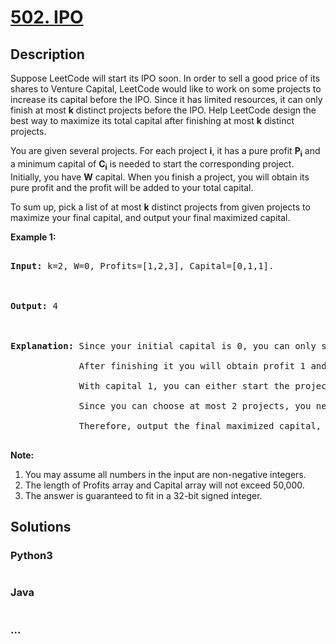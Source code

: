 # [502. IPO](https://leetcode.com/problems/ipo)

## Description
<p>
Suppose LeetCode will start its IPO soon. In order to sell a good price of its shares to Venture Capital, LeetCode would like to work on some projects to increase its capital before the IPO. Since it has limited resources, it can only finish at most <b>k</b> distinct projects before the IPO. Help LeetCode design the best way to maximize its total capital after finishing at most <b>k</b> distinct projects. 
</p>

<p>
You are given several projects. For each project <b>i</b>, it has a pure profit <b>P<sub>i</sub></b> and a minimum capital of <b>C<sub>i</sub></b> is needed to start the corresponding project. Initially, you have <b>W</b> capital. When you finish a project, you will obtain its pure profit and the profit will be added to your total capital.
</p>

<p>
To sum up, pick a list of at most <b>k</b> distinct projects from given projects to maximize your final capital, and output your final maximized capital.
</p>

<p><b>Example 1:</b><br />
<pre>
<b>Input:</b> k=2, W=0, Profits=[1,2,3], Capital=[0,1,1].

<b>Output:</b> 4

<b>Explanation:</b> Since your initial capital is 0, you can only start the project indexed 0.
             After finishing it you will obtain profit 1 and your capital becomes 1.
             With capital 1, you can either start the project indexed 1 or the project indexed 2.
             Since you can choose at most 2 projects, you need to finish the project indexed 2 to get the maximum capital.
             Therefore, output the final maximized capital, which is 0 + 1 + 3 = 4.
</pre>
</p>

<p><b>Note:</b><br>
<ol>
<li>You may assume all numbers in the input are non-negative integers.</li>
<li>The length of Profits array and Capital array will not exceed 50,000.</li>
<li>The answer is guaranteed to fit in a 32-bit signed integer.</li>
</ol>
</p>


## Solutions


### Python3

```python

```

### Java

```java

```

### ...
```

```
